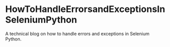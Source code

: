 # HowToHandleErrorsandExceptionsInSeleniumPython
A technical blog on how to handle errors and exceptions in Selenium Python.
